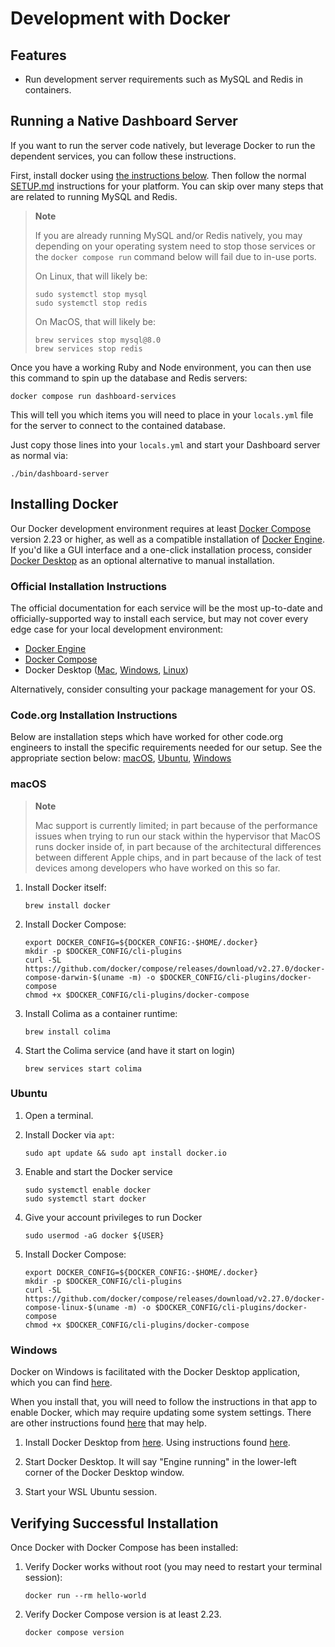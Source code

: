 # Development with Docker

## Features

* Run development server requirements such as MySQL and Redis in containers.

## Running a Native Dashboard Server

If you want to run the server code natively, but leverage Docker to run the dependent
services, you can follow these instructions.

First, install docker using [the instructions below](#installing-docker). Then follow the
normal [SETUP.md](../../SETUP.md) instructions for your platform.  You can skip over many
steps that are related to running MySQL and Redis.

> **Note**
>
> If you are already running MySQL and/or Redis natively, you may depending on your
> operating system need to stop those services or the `docker compose run` command below
> will fail due to in-use ports.
>
> On Linux, that will likely be:
>
> ```shell
> sudo systemctl stop mysql
> sudo systemctl stop redis
> ```
>
> On MacOS, that will likely be:
>
> ```shell
> brew services stop mysql@8.0
> brew services stop redis
> ```

Once you have a working Ruby and Node environment, you can then use this command to spin
up the database and Redis servers:

```shell
docker compose run dashboard-services
```

This will tell you which items you will need to place in your `locals.yml` file for the
server to connect to the contained database.

Just copy those lines into your `locals.yml` and start your Dashboard server as normal via:

```shell
./bin/dashboard-server
```

## Installing Docker

Our Docker development environment requires at least [Docker
Compose](https://docs.docker.com/compose/) version 2.23 or higher, as well as a compatible
installation of [Docker Engine](https://docs.docker.com/engine/). If you'd like a GUI
interface and a one-click installation process, consider [Docker
Desktop](https://docs.docker.com/desktop/) as an optional alternative to manual
installation.

### Official Installation Instructions

The official documentation for each service will be the most up-to-date and
officially-supported way to install each service, but may not cover every edge case for
your local development environment:

- [Docker Engine](https://docs.docker.com/engine/install/)
- [Docker Compose](https://docs.docker.com/compose/install/)
- Docker Desktop ([Mac](https://docs.docker.com/desktop/setup/install/mac-install/),
  [Windows](https://docs.docker.com/desktop/setup/install/windows-install/),
  [Linux](https://docs.docker.com/desktop/setup/install/linux/))

Alternatively, consider consulting your package management for your OS.

### Code.org Installation Instructions

Below are installation steps which have worked for other code.org engineers to install the
specific requirements needed for our setup. See the appropriate section below:
[macOS](#macos), [Ubuntu](#ubuntu), [Windows](#windows)

### macOS

> **Note**
>
> Mac support is currently limited; in part because of the performance issues when trying
> to run our stack within the hypervisor that MacOS runs docker inside of, in part because
> of the architectural differences between different Apple chips, and in part because of
> the lack of test devices among developers who have worked on this so far.

1. Install Docker itself:
   ```shell
   brew install docker
   ```

1. Install Docker Compose:
   ```shell
   export DOCKER_CONFIG=${DOCKER_CONFIG:-$HOME/.docker}
   mkdir -p $DOCKER_CONFIG/cli-plugins
   curl -SL https://github.com/docker/compose/releases/download/v2.27.0/docker-compose-darwin-$(uname -m) -o $DOCKER_CONFIG/cli-plugins/docker-compose
   chmod +x $DOCKER_CONFIG/cli-plugins/docker-compose
   ```

1. Install Colima as a container runtime:
   ```shell
   brew install colima
   ```

1. Start the Colima service (and have it start on login)
   ```shell
   brew services start colima
   ```

### Ubuntu

1. Open a terminal.

1. Install Docker via `apt`:
   ```shell
   sudo apt update && sudo apt install docker.io
   ```

1. Enable and start the Docker service
   ```shell
   sudo systemctl enable docker
   sudo systemctl start docker
   ```

1. Give your account privileges to run Docker
   ```shell
   sudo usermod -aG docker ${USER}
   ```

1. Install Docker Compose:
   ```shell
   export DOCKER_CONFIG=${DOCKER_CONFIG:-$HOME/.docker}
   mkdir -p $DOCKER_CONFIG/cli-plugins
   curl -SL https://github.com/docker/compose/releases/download/v2.27.0/docker-compose-linux-$(uname -m) -o $DOCKER_CONFIG/cli-plugins/docker-compose
   chmod +x $DOCKER_CONFIG/cli-plugins/docker-compose
   ```

### Windows

Docker on Windows is facilitated with the Docker Desktop application, which you can find
[here](https://www.docker.com/products/docker-desktop/).

When you install that, you will need to follow the instructions in that app to enable
Docker, which may require updating some system settings. There are other instructions
found [here](https://docs.docker.com/desktop/install/windows-install/) that may help.

1. Install Docker Desktop from [here](https://www.docker.com/products/docker-desktop/).
   Using instructions found
   [here](https://docs.docker.com/desktop/install/windows-install/).

1. Start Docker Desktop. It will say "Engine running" in the lower-left corner of the
   Docker Desktop window.

1. Start your WSL Ubuntu session.

## Verifying Successful Installation

Once Docker with Docker Compose has been installed:

1. Verify Docker works without root (you may need to restart your terminal session):
   ```shell
   docker run --rm hello-world
   ```

1. Verify Docker Compose version is at least 2.23.
   ```shell
   docker compose version
   ```
